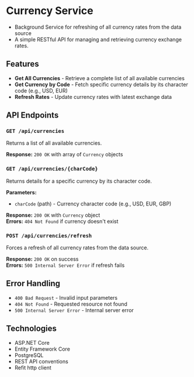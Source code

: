 # Currency Service

- Background Service for refreshing of all currency rates from the data source
- A simple RESTful API for managing and retrieving currency exchange rates.

## Features

- **Get All Currencies** - Retrieve a complete list of all available currencies
- **Get Currency by Code** - Fetch specific currency details by its character code (e.g., USD, EUR)
- **Refresh Rates** - Update currency rates with latest exchange data

## API Endpoints

### `GET /api/currencies`
Returns a list of all available currencies.

**Response:** `200 OK` with array of `Currency` objects

### `GET /api/currencies/{charCode}`
Returns details for a specific currency by its character code.

**Parameters:**
- `charCode` (path) - Currency character code (e.g., USD, EUR, GBP)

**Response:** `200 OK` with `Currency` object  
**Errors:** `404 Not Found` if currency doesn't exist

### `POST /api/currencies/refresh`
Forces a refresh of all currency rates from the data source.

**Response:** `200 OK` on success  
**Errors:** `500 Internal Server Error` if refresh fails

## Error Handling

- `400 Bad Request` - Invalid input parameters
- `404 Not Found` - Requested resource not found
- `500 Internal Server Error` - Internal server error

## Technologies

- ASP.NET Core
- Entity Framework Core
- PostgreSQL
- REST API conventions
- Refit http client